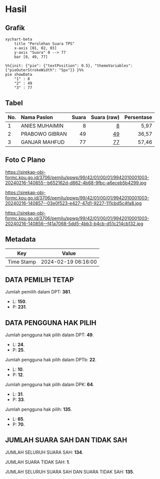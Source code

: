 # Hasil

## Grafik

```mermaid
xychart-beta
    title "Perolehan Suara TPS"
    x-axis [01, 02, 03]
    y-axis "Suara" 0 --> 77
    bar [8, 49, 77]
```

```mermaid
%%{init: {"pie": {"textPosition": 0.5}, "themeVariables": {"pieOuterStrokeWidth": "5px"}} }%%
pie showData
    "1" : 8
    "2" : 49
    "3" : 77
```

## Tabel

| No. | Nama Paslon    | Suara | Suara (raw) | Persentase |
|:--- |:-------------- | -----:| -----------:| ----------:|
| 1   | ANIES MUHAIMIN | 8     | [8][p-1]    | 5,97       |
| 2   | PRABOWO GIBRAN | 49    | [49][p-2]   | 36,57      |
| 3   | GANJAR MAHFUD  | 77    | [77][p-3]   | 57,46      |


[p-1]: https://github.com/gigit-pemilu/pemilu-2024-99-luar-negeri/blob/main/pilpres/hitung-suara/sub/99-luar-negeri/sub/42-guangzhou-tiongkok/sub/01-guangzhou-tiongkok/sub/0001-guangzhou-tiongkok/sub/003-tps-002/sub/paslon-1.txt
[p-2]: https://github.com/gigit-pemilu/pemilu-2024-99-luar-negeri/blob/main/pilpres/hitung-suara/sub/99-luar-negeri/sub/42-guangzhou-tiongkok/sub/01-guangzhou-tiongkok/sub/0001-guangzhou-tiongkok/sub/003-tps-002/sub/paslon-2.txt
[p-3]: https://github.com/gigit-pemilu/pemilu-2024-99-luar-negeri/blob/main/pilpres/hitung-suara/sub/99-luar-negeri/sub/42-guangzhou-tiongkok/sub/01-guangzhou-tiongkok/sub/0001-guangzhou-tiongkok/sub/003-tps-002/sub/paslon-3.txt

## Foto C Plano

https://sirekap-obj-formc.kpu.go.id/3706/pemilu/ppwp/99/42/01/00/01/9942010001003-20240216-140855--b652162d-d862-4b68-9fbc-a6eceb5b4299.jpg

https://sirekap-obj-formc.kpu.go.id/3706/pemilu/ppwp/99/42/01/00/01/9942010001003-20240216-140857--03e0f523-e427-47d1-9227-111cbd5c4fa8.jpg

https://sirekap-obj-formc.kpu.go.id/3706/pemilu/ppwp/99/42/01/00/01/9942010001003-20240216-140856--f41a7068-5dd5-4bb3-b4cb-d51c214cb132.jpg


## Metadata

| Key        | Value               |
| ---------- | ------------------- |
| Time Stamp | 2024-02-19 06:16:00 |


## DATA PEMILIH TETAP

Jumlah pemilih dalam DPT: **381**.
 * L: **150**.
 * P: **231**.

## DATA PENGGUNA HAK PILIH

Jumlah pengguna hak pilih dalam DPT: **49**.
 * L: **24**.
 * P: **25**.

Jumlah pengguna hak pilih dalam DPTb: **22**.
 * L: **10**.
 * P: **12**.

Jumlah pengguna hak pilih dalam DPK: **64**.
 * L: **31**.
 * P: **33**.

Jumlah pengguna hak pilih: **135**.
 * L: **65**.
 * P: **70**.

## JUMLAH SUARA SAH DAN TIDAK SAH

JUMLAH SELURUH SUARA SAH: **134**.

JUMLAH SUARA TIDAK SAH: **1**.

JUMLAH SELURUH SUARA SAH DAN SUARA TIDAK SAH: **135**.


